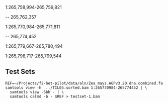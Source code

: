 

1:265,758,994-265,759,821

 -- 265,762,357

1:265,770,984-265,771,811

 -- 265,774,452

1:265,779,667-265,780,494


1:265,798,717-265,799,544


## Test Sets

    REF=~/Projects/f2-het-pilot/data/aln/Zea_mays.AGPv3.20.dna.combined.fa
    samtools view -h  ../TIL05.sorted.bam 1:265770984-265774452 | \
	  samtools view -Sbh - | \
	  samtools calmd -b - $REF > testset-1.bam



